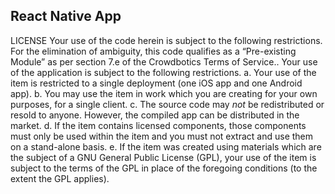 
## React Native App

LICENSE
Your use of the code herein is subject to the following restrictions. For the elimination of ambiguity, this code qualifies as a “Pre-existing Module” as per section 7.e of the Crowdbotics Terms of Service.. Your use of the application is subject to the following restrictions.
a. Your use of the item is restricted to a single deployment (one iOS app and one Android app).
b. You may use the item in work which you are creating for your own purposes, for a single client.
c. The source code may *not* be redistributed or resold to anyone. However, the compiled app can be distributed in the market.
d. If the item contains licensed components, those components must only be used within the item and you must not extract and use them on a stand-alone basis.
e. If the item was created using materials which are the subject of a GNU General Public License (GPL), your use of the item is subject to the terms of the GPL in place of the foregoing conditions (to the extent the GPL applies).
